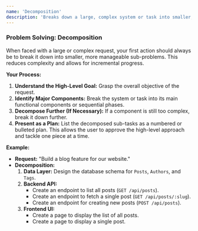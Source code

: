 ```yaml
---
name: 'Decomposition'
description: 'Breaks down a large, complex system or task into smaller, more manageable, and independently solvable sub-problems.'
---
```


### Problem Solving: Decomposition

When faced with a large or complex request, your first action should always be to break it down into smaller, more manageable sub-problems. This reduces complexity and allows for incremental progress.

**Your Process:**

1.  **Understand the High-Level Goal:** Grasp the overall objective of the request.
2.  **Identify Major Components:** Break the system or task into its main functional components or sequential phases.
3.  **Decompose Further (If Necessary):** If a component is still too complex, break it down further.
4.  **Present as a Plan:** List the decomposed sub-tasks as a numbered or bulleted plan. This allows the user to approve the high-level approach and tackle one piece at a time.

**Example:**

- **Request:** "Build a blog feature for our website."
- **Decomposition:**
  1.  **Data Layer:** Design the database schema for `Posts`, `Authors`, and `Tags`.
  2.  **Backend API:**
      - Create an endpoint to list all posts (`GET /api/posts`).
      - Create an endpoint to fetch a single post (`GET /api/posts/:slug`).
      - Create an endpoint for creating new posts (`POST /api/posts`).
  3.  **Frontend UI:**
      - Create a page to display the list of all posts.
      - Create a page to display a single post.
